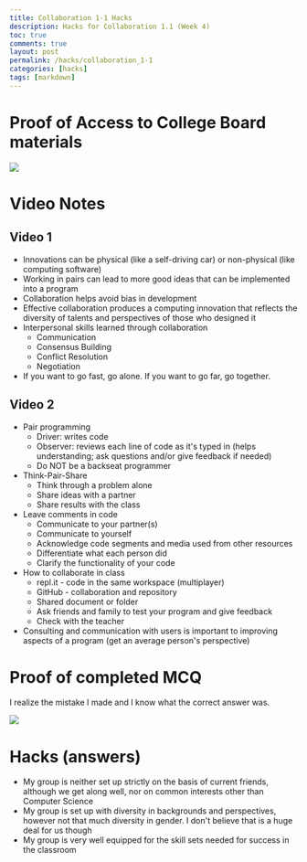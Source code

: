 ```yaml
---
title: Collaboration 1-1 Hacks
description: Hacks for Collaboration 1.1 (Week 4) 
toc: true
comments: true
layout: post
permalink: /hacks/collaboration_1-1
categories: [hacks]
tags: [markdown]
---
```


# Proof of Access to College Board materials

![]({{site.baseurl}}/images/APCLASSROOM.JPG)

# Video Notes
## Video 1
- Innovations can be physical (like a self-driving car) or non-physical (like computing software)
- Working in pairs can lead to more good ideas that can be implemented into a program
- Collaboration helps avoid bias in development
- Effective collaboration produces a computing innovation that reflects the diversity of talents and perspectives of those who designed it
- Interpersonal skills learned through collaboration
    - Communication
    - Consensus Building
    - Conflict Resolution
    - Negotiation
- If you want to go fast, go alone. If you want to go far, go together.

## Video 2
- Pair programming
    - Driver: writes code
    - Observer: reviews each line of code as it's typed in (helps understanding; ask questions and/or give feedback if needed)
    - Do NOT be a backseat programmer
- Think-Pair-Share
    - Think through a problem alone
    - Share ideas with a partner
    - Share results with the class
- Leave comments in code
    - Communicate to your partner(s)
    - Communicate to yourself
    - Acknowledge code segments and media used from other resources
    - Differentiate what each person did
    - Clarify the functionality of your code
- How to collaborate in class
    - repl.it - code in the same workspace (multiplayer)
    - GitHub - collaboration and repository
    - Shared document or folder
    - Ask friends and family to test your program and give feedback
    - Check with the teacher
- Consulting and communication with users is important to improving aspects of a program (get an average person's perspective)

# Proof of completed MCQ

I realize the mistake I made and I know what the correct answer was.

![]({{site.baseurl}}/images/completedMCQ.jpg)

# Hacks (answers)

- My group is neither set up strictly on the basis of current friends, although we get along well, nor on common interests other than Computer Science
- My group is set up with diversity in backgrounds and perspectives, however not that much diversity in gender. I don't believe that is a huge deal for us though
- My group is very well equipped for the skill sets needed for success in the classroom